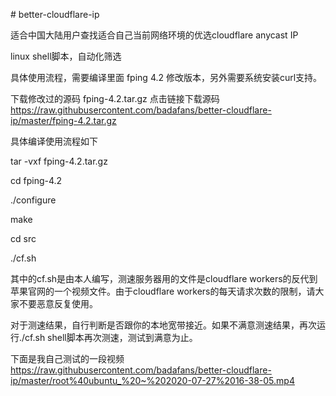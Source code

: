 \# better-cloudflare-ip

适合中国大陆用户查找适合自己当前网络环境的优选cloudflare anycast IP

linux shell脚本，自动化筛选

  

具体使用流程，需要编译里面 fping 4.2 修改版本，另外需要系统安装curl支持。

下载修改过的源码 fping-4.2.tar.gz  点击链接下载源码 https://raw.githubusercontent.com/badafans/better-cloudflare-ip/master/fping-4.2.tar.gz

具体编译使用流程如下
 

tar -vxf fping-4.2.tar.gz

cd fping-4.2

./configure

make

cd src

./cf.sh

  
其中的cf.sh是由本人编写，测速服务器用的文件是cloudflare workers的反代到苹果官网的一个视频文件。由于cloudflare workers的每天请求次数的限制，请大家不要恶意反复使用。

对于测速结果，自行判断是否跟你的本地宽带接近。如果不满意测速结果，再次运行./cf.sh shell脚本再次测速，测试到满意为止。

下面是我自己测试的一段视频 https://raw.githubusercontent.com/badafans/better-cloudflare-ip/master/root%40ubuntu_%20~%202020-07-27%2016-38-05.mp4
